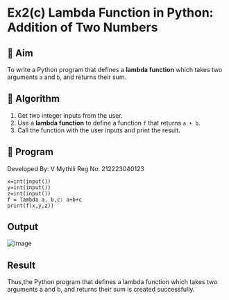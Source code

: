 # Ex2(c) Lambda Function in Python: Addition of Two Numbers

## 🎯 Aim
To write a Python program that defines a **lambda function** which takes two arguments `a` and `b`, and returns their sum.

## 🧠 Algorithm
1. Get two integer inputs from the user.
2. Use a **lambda function** to define a function `f` that returns `a + b`.
3. Call the function with the user inputs and print the result.

## 🧾 Program
Developed By: V Mythili
Reg No: 212223040123

```
x=int(input())
y=int(input())
z=int(input())
f = lambda a, b,c: a+b+c
print(f(x,y,z))
```

## Output

![image](https://github.com/user-attachments/assets/5992a97b-fb85-4bb4-8b7b-02a66aeffb39)

## Result

Thus,the Python program that defines a lambda function which takes two arguments a and b, and returns their sum is created successfully.
